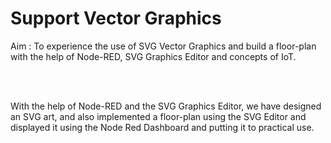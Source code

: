 # Support Vector Graphics

Aim : To experience the use of SVG Vector Graphics and build a floor-plan with the help of Node-RED, SVG Graphics Editor and concepts of IoT.

<br><br>

With the help of Node-RED and the SVG Graphics Editor, we have designed an SVG art, and also implemented a floor-plan using the SVG Editor and displayed it using the Node Red Dashboard and putting it to practical use.
